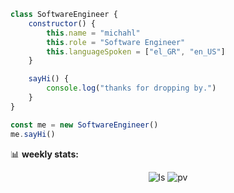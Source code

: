 ```javascript
class SoftwareEngineer {
    constructor() {
        this.name = "michahl"
        this.role = "Software Engineer"
        this.languageSpoken = ["el_GR", "en_US"]
    }

    sayHi() {
        console.log("thanks for dropping by.")
    }
}

const me = new SoftwareEngineer()
me.sayHi()
```
📊 **weekly stats:**
<!--START_SECTION:stats-->

<!--END_SECTION:stats-->

<div align="center">
  <img src="https://img.shields.io/github/last-commit/michahl/michahl" alt="ls"/>
  <img src="https://pageview.vercel.app/?github_user=michahl" alt="pv"/>
</div>

